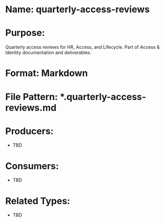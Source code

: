 # Name: quarterly-access-reviews

# Purpose:
Quarterly access reviews for HR, Access, and Lifecycle. Part of Access & Identity documentation and deliverables.

# Format: Markdown

# File Pattern: *.quarterly-access-reviews.md

# Producers:
- TBD

# Consumers:
- TBD

# Related Types:
- TBD
